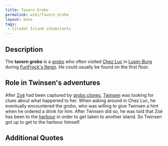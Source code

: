 ```yaml
---
title: Tavern Grobo
permalink: wiki/Tavern_Grobo
layout: base
tags:
 - Citadel Island inhabitants
---
```


## Description

The **tavern grobo** is a [grobo](grobo "wikilink") who often visited
[Chez Luc](Chez_Luc "wikilink") in [Lupin-Burg](Lupin-Burg "wikilink")
during [FunFrock's Reign](FunFrock's_Reign "wikilink"). He could usually
be found on the first floor.

## Role in Twinsen's adventures

After [Zoé](Zoé "wikilink") had been captured by [grobo
clones](Clone "wikilink"), [Twinsen](Twinsen "wikilink") was looking for
clues about what happened to her. When asking around in Chez Luc, he
eventually encountered the grobo, who was willing to give Twinsen a hint
when he ordered a drink for him. After Twinsen did so, he was told that
Zoé has been to the [harbour](Citadel_Island_harbour "wikilink") in
order to get taken to another island. So Twinsen got up to get to the
harbour himself.

## Additional Quotes
